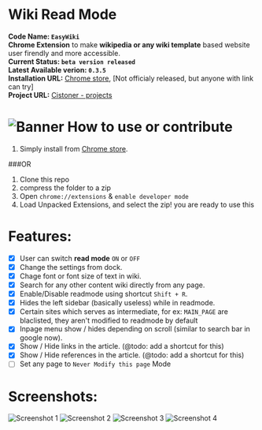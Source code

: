 Wiki Read Mode
==============

**Code Name: `EasyWiki`** <br>
**Chrome Extension** to make **wikipedia or any wiki template** based website user firendly and more accessible. <br>
**Current Status: `beta version released`**<br>
**Latest Available verion: `0.3.5`**<br>
**Installation URL:** [Chrome store](https://chrome.google.com/webstore/detail/wikipedia-read-mode/icnpgdbaooggmkndmiaogcokgmpdfdmc), [Not officialy released, but anyone with link can try]<br>
**Project URL:** [Cistoner - projects](http://cistoner.org/projects/easywiki)

![Banner](https://raw.githubusercontent.com/mebjas/Wiki-Read-Mode/master/graphics/facebook%20publicity%20main.jpg)
How to use or contribute
==========
1. Simply install from [Chrome store](https://chrome.google.com/webstore/detail/wikipedia-read-mode/icnpgdbaooggmkndmiaogcokgmpdfdmc).
 
###OR

1. Clone this repo
2. compress the folder to a zip
3. Open `chrome://extensions` & `enable developer mode`
4. Load Unpacked Extensions, and select the zip! you are ready to use this

Features:
==========
- [x] User can switch **read mode** `ON` or `OFF`
- [x] Change the settings from dock.
- [x] Chage font or font size of text in wiki.
- [x] Search for any other content wiki directly from any page.
- [x] Enable/Disable readmode using shortcut `Shift + R`.
- [x] Hides the left sidebar (basically useless) while in readmode.
- [x] Certain sites which serves as intermediate, for ex: `MAIN_PAGE` are blaclisted, they aren't modified to readmode by default
- [x] Inpage menu show / hides depending on scroll (similar to search bar in google now).
- [x] Show / Hide links in the article. (@todo: add a shortcut for this)
- [x] Show / Hide references in the article. (@todo: add a shortcut for this)
- [ ] Set any page to `Never Modify this page` Mode

Screenshots:
============
![Screenshot 1](https://raw.githubusercontent.com/mebjas/Wiki-Read-Mode/master/graphics/1280x800_i2.jpg)
![Screenshot 2](https://raw.githubusercontent.com/mebjas/Wiki-Read-Mode/master/graphics/1280x800_i1.jpg)
![Screenshot 3](https://raw.githubusercontent.com/mebjas/Wiki-Read-Mode/master/graphics/1280x800_i3.jpg)
![Screenshot 4](https://raw.githubusercontent.com/mebjas/Wiki-Read-Mode/master/graphics/1280x800_i4.jpg)

